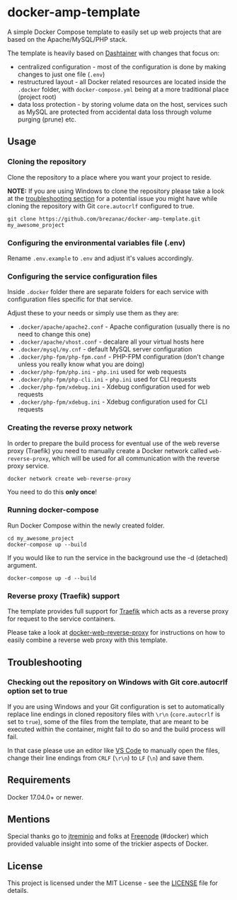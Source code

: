 # docker-amp-template

A simple Docker Compose template to easily set up web projects that are based on the Apache/MySQL/PHP stack.

The template is heavily based on [Dashtainer](https://github.com/jtreminio/dashtainer) with changes that focus on:

- centralized configuration - most of the configuration is done by making changes to just one file (`.env`)
- restructured layout - all Docker related resources are located inside the `.docker` folder, with `docker-compose.yml` being at a more traditional place (project root)
- data loss protection - by storing volume data on the host, services such as MySQL are protected from accidental data loss through volume purging (prune) etc.

## Usage

### Cloning the repository ###
Clone the repository to a place where you want your project to reside. 

**NOTE:** If you are using Windows to clone the repository please take a look at the [troubleshooting section](#troubleshooting) for a potential issue you might have while cloning the repository with Git `core.autocrlf` configured to true.

```
git clone https://github.com/brezanac/docker-amp-template.git my_awesome_project
```

### Configuring the environmental variables file (.env) ###

Rename `.env.example` to `.env` and adjust it's values accordingly. 

### Configuring the service configuration files ###

Inside `.docker` folder there are separate folders for each service with configuration files specific for that service.

Adjust these to your needs or simply use them as they are:

* `.docker/apache/apache2.conf` - Apache configuration (usually there is no need to change this one)
* `.docker/apache/vhost.conf` - decalare all your virtual hosts here
* `.docker/mysql/my.cnf` - default MySQL server configuration
* `.docker/php-fpm/php-fpm.conf` - PHP-FPM configuration (don't change unless you really know what you are doing)
* `.docker/php-fpm/php.ini` - `php.ini` used for web requests
* `.docker/php-fpm/php-cli.ini` - `php.ini` used for CLI requests
* `.docker/php-fpm/xdebug.ini` - Xdebug configuration used for web requests
* `.docker/php-fpm/xdebug.ini` - Xdebug configuration used for CLI requests

### Creating the reverse proxy network ###

In order to prepare the build process for eventual use of the web reverse proxy (Traefik) you need to manually create a Docker network called `web-reverse-proxy`, which will be used for all communication with the reverse proxy service.

```
docker network create web-reverse-proxy
```

You need to do this **only once**!

### Running docker-compose ###

Run Docker Compose within the newly created folder.

```
cd my_awesome_project
docker-compose up --build
```

If you would like to run the service in the background use the -d (detached) argument.

```
docker-compose up -d --build
```

### Reverse proxy (Traefik) support ###

The template provides full support for [Traefik](https://traefik.io/) which acts as a reverse proxy for request to the service containers.

Please take a look at [docker-web-reverse-proxy](https://github.com/brezanac/docker-web-reverse-proxy) for instructions on how to easily combine a reverse web proxy with this template.

## Troubleshooting ##

### Checking out the repository on Windows with Git core.autocrlf option set to true ###

If you are using Windows and your Git configuration is set to automatically replace line endings in cloned repository files with `\r\n` (`core.autocrlf` is set to `true`), some of the files from the template, that are meant to be executed within the container, might fail to do so and the build process will fail.

In that case please use an editor like [VS Code](https://code.visualstudio.com/) to manually open the files, change their line endings from `CRLF` (`\r\n`) to `LF` (`\n`) and save them.

## Requirements

Docker 17.04.0+ or newer.

## Mentions

Special thanks go to [jtreminio](https://github.com/jtreminio) and folks at [Freenode](https://freenode.net/) (#docker) which provided valuable insight into some of the trickier aspects of Docker.

## License

This project is licensed under the MIT License - see the [LICENSE](LICENSE) file for details.
